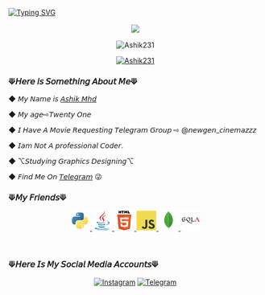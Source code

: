[![Typing SVG](https://readme-typing-svg.herokuapp.com?font=sans&color=%33A1C9&size=35&duration=4000&center=true&vCenter=true&width=250&height=40&lines=Hi+I'M+Ashik)](https://git.io/typing-svg) &nbsp;&nbsp;
  <p align="center"> <img align="center" src="https://raw.githubusercontent.com/Ashik231/Ashik_Mhd/main/profile.gif" size='100px' height="400px"> </p>
  <p align="center"> <img align="center" src="https://github-readme-stats.vercel.app/api?username=Ashik231&show_icons=true&theme=midnight-purple" alt="Ashik231" /> </p>


<p align="center"> <a href="https://github.com/Ashik231"><img src="https://github-profile-trophy.vercel.app/?username=Ashik231&theme=juicyfresh&no-frame=true&column=6&" alt="Ashik231" /></a> </p>

### ⟱𝘏𝘦𝘳𝘦 𝘪𝘴 𝘚𝘰𝘮𝘦𝘵𝘩𝘪𝘯𝘨 𝘈𝘣𝘰𝘶𝘵 𝘔𝘦⟱

◆ 𝘔𝘺 𝘕𝘢𝘮𝘦 𝘪𝘴 [𝘈𝘴𝘩𝘪𝘬 𝘔𝘩𝘥](https://github.com/Ashik231)

◆ 𝘔𝘺 𝘢𝘨𝘦⇨𝘛𝘸𝘦𝘯𝘵𝘺 𝘖𝘯𝘦

◆ 𝘐 𝘏𝘢𝘷𝘦 𝘈 𝘔𝘰𝘷𝘪𝘦 𝘙𝘦𝘲𝘶𝘦𝘴𝘵𝘪𝘯𝘨 𝘛𝘦𝘭𝘦𝘨𝘳𝘢𝘮 𝘎𝘳𝘰𝘶𝘱 ⇨ @𝘯𝘦𝘸𝘨𝘦𝘯_𝘤𝘪𝘯𝘦𝘮𝘢𝘻𝘻𝘻

◆ 𝘐𝘢𝘮 𝘕𝘰𝘵 𝘈 𝘱𝘳𝘰𝘧𝘦𝘴𝘴𝘪𝘰𝘯𝘢𝘭 𝘊𝘰𝘥𝘦𝘳.

◆ ⌥𝘚𝘵𝘶𝘥𝘺𝘪𝘯𝘨 𝘎𝘳𝘢𝘱𝘩𝘪𝘤𝘴 𝘋𝘦𝘴𝘪𝘨𝘯𝘪𝘯𝘨⌥

◆ 𝘍𝘪𝘯𝘥 𝘔𝘦 𝘖𝘯 [𝘛𝘦𝘭𝘦𝘨𝘳𝘢𝘮](https://t.me/Unavailable4allTime) 😜



### ⟱𝘔𝘺 𝘍𝘳𝘪𝘦𝘯𝘥𝘴⟱
  
<p align="center">
</a> 
<a href="https://www.python.org" target="_blank" rel="noreferrer"> 
<img src="https://raw.githubusercontent.com/devicons/devicon/master/icons/python/python-original.svg" alt="python" width="40" height="40"/> 
</a> 
<a href="https://www.java.com" target="_blank" rel="noreferrer"> 
<img src="https://raw.githubusercontent.com/devicons/devicon/master/icons/java/java-original.svg" alt="java" width="40" height="40"/> 
</a>
<a href="https://www.w3.org/html/" target="_blank" rel="noreferrer"> 
<img src="https://raw.githubusercontent.com/devicons/devicon/master/icons/html5/html5-original-wordmark.svg" alt="html5" width="40" height="40"/> 
</a> 
<a href="https://developer.mozilla.org/en-US/docs/Web/JavaScript" target="_blank" rel="noreferrer"> 
<img src="https://raw.githubusercontent.com/devicons/devicon/master/icons/javascript/javascript-original.svg" alt="javascript" width="40" height="40"/>
</a>
<a href="https://mongodb.com" target="_blank" rel="noreferrer"> 
<img src="https://raw.githubusercontent.com/devicons/devicon/master/icons/mongodb/mongodb-original.svg" alt="javascript" width="40" height="40"/> 
</a>
<a href="https://sqlalchemy.org" target="_blank" rel="noreferrer"> 
<img src="https://raw.githubusercontent.com/devicons/devicon/master/icons/sqlalchemy/sqlalchemy-original.svg" alt="javascript" width="40" height="40"/> 
</a>

</p>

<br>

### ⟱𝘏𝘦𝘳𝘦 𝘐𝘴 𝘔𝘺 𝘚𝘰𝘤𝘪𝘢𝘭 𝘔𝘦𝘥𝘪𝘢 𝘈𝘤𝘤𝘰𝘶𝘯𝘵𝘴⟱

<p align="center">
<a href="https://www.instagram.com/unavailable4alltime"><img title="Instagram" src="https://img.shields.io/badge/INSTAGRAM-pink?style=for-the-badge&logo=instagram"></a>
<a href="https://t.me/Unavailable4allTime"><img title="Telegram" src="https://img.shields.io/badge/TELEGRAM-blue?style=for-the-badge&logo=telegram"></a>
</p>
